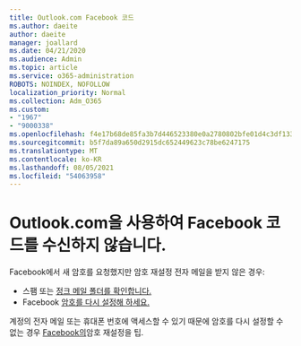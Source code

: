 ```yaml
---
title: Outlook.com Facebook 코드
ms.author: daeite
author: daeite
manager: joallard
ms.date: 04/21/2020
ms.audience: Admin
ms.topic: article
ms.service: o365-administration
ROBOTS: NOINDEX, NOFOLLOW
localization_priority: Normal
ms.collection: Adm_O365
ms.custom:
- "1967"
- "9000338"
ms.openlocfilehash: f4e17b68de85fa3b7d446523380e0a2780802bfe01d4c3df133f4b7231a0d16c
ms.sourcegitcommit: b5f7da89a650d2915dc652449623c78be6247175
ms.translationtype: MT
ms.contentlocale: ko-KR
ms.lasthandoff: 08/05/2021
ms.locfileid: "54063958"
---
```

# <a name="not-receiving-facebook-codes-using-outlookcom"></a>Outlook.com을 사용하여 Facebook 코드를 수신하지 않습니다.

Facebook에서 새 암호를 요청했지만 암호 재설정 전자 메일을 받지 않은 경우:

- 스팸 또는 [정크 메일 폴더를 확인합니다.](https://outlook.live.com/mail/junkemail)
- Facebook [암호를 다시 설정해 하세요.](https://aka.ms/facebook-password-reset)

계정의 전자 메일 또는 휴대폰 번호에 액세스할 수 있기 때문에 암호를 다시 설정할 수 없는 경우 [Facebook의](https://aka.ms/facebook-password-help)암호 재설정을 팁.